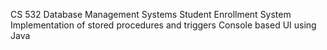 CS 532 Database Management Systems
Student Enrollment System
Implementation of stored procedures and triggers
Console based UI using Java